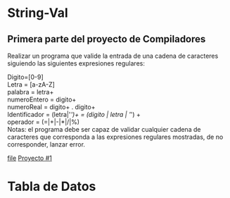 # **String-Val**
## Primera parte del proyecto de Compiladores

Realizar un programa que valide la entrada de una cadena de caracteres siguiendo las siguientes expresiones regulares:

Digito=[0-9]  
Letra = [a-zA-Z]  
palabra = letra+  
numeroEntero = digito+  
numeroReal = digito+ . digito+  
Identificador = (letra|'_')+ = (digito | letra | '_') +  
operador = (=|+|-|*|/|%)  
Notas: el programa debe ser capaz de validar cualquier cadena de caracteres que corresponda a las expresiones regulares mostradas, de no corresponder, lanzar error.  

[file](Validaciones.cpp)
[Proyecto #1](https://github.com/Daniel95URU/String-Val "Proyecto #1")

# **Tabla de Datos**
